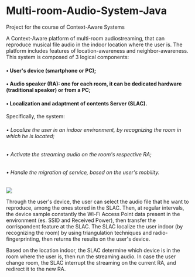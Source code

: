 # Multi-room-Audio-System-Java
Project for the course of Context-Aware Systems


A Context-Aware platform of multi-room audiostreaming, that can reproduce musical file audio in the indoor location where the user is.
The platform includes features of location-awareness and neighbor-awareness.  
This system is composed of 3 logical components:


#### • User's device (smartphone or PC);
#### • Audio speaker (RA): one for each room, it can be dedicated hardware (traditional speaker) or from a PC;
#### • Localization and adaptment of contents Server (SLAC).



Specifically, the system: 
###### • Localize the user in an indoor environment, by recognizing the room in which he is located;
###### • Activate the streaming audio on the room's respective RA;
###### • Handle the migration of service, based on the user's mobility.
                          
                          
![](https://github.com/DaniMe98/Multi-room-Audio-System-Java-/blob/c2e7b8f25af2744b25e43f91569e3a9734c27176/multiroom_audio_system.png)

                          
Through the user's device, the user can select the audio file that he want to reproduce, among the ones stored in the SLAC.
Then, at regular intervals, the device sample constantly the Wi-Fi Access Point data present in the environment (es.  SSID and Received Power), then transfer the corrispondent feature at the SLAC.
The SLAC localize the user indoor (by recognizing the room) by using triangulation techniques and radio-fingerprinting, then returns the results on the user's device.

Based on the location indoor, the SLAC determine which device is in the room where the user is, then run the streaming audio.
In case the user change room, the SLAC interrupt the streaming on the current RA, and redirect it to the new RA.
